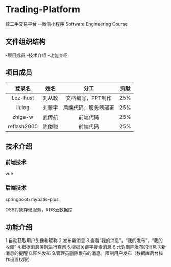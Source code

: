 # Trading-Platform
鲸二手交易平台
--微信小程序
Software Engineering Course

## 文件组织结构
-项目成员
-技术介绍
-功能介绍


## 项目成员

|  登录名  |  姓名  | 分工 | 贡献 |
| :------: | :----: | :--: | :--: |
| Lcz-hust | 刘从政 |  文档编写，PPT制作 |  25%    |
|  liulog  | 刘景宇 | 后端代码，服务器部署 |  25%    |
| zhige-w  | 武传航 | 前端代码 |  25%    |
| reflash2000 | 陈俊聪 | 前端代码 |  25%    |

## 技术介绍

### 前端技术
vue
### 后端技术
springboot+mybatis-plus

OSS对象存储服务，RDS云数据库

## 功能介绍
1.自动获取用户头像和昵称
2.发布新消息
3.查看“我的消息”，“我的发布”，“我的收藏”
4.根据消息类别进行查询
5.根据关键字搜索消息
6.允许删除发布的消息
7.新消息的提醒
8.匿名发布
9.管理员删除发布的消息，限制用户发布（数据库后台操作设置权限）
